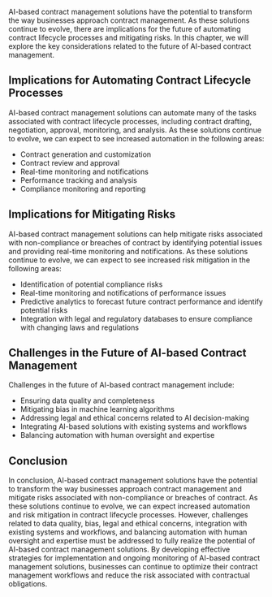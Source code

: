 
AI-based contract management solutions have the potential to transform the way businesses approach contract management. As these solutions continue to evolve, there are implications for the future of automating contract lifecycle processes and mitigating risks. In this chapter, we will explore the key considerations related to the future of AI-based contract management.

Implications for Automating Contract Lifecycle Processes
--------------------------------------------------------

AI-based contract management solutions can automate many of the tasks associated with contract lifecycle processes, including contract drafting, negotiation, approval, monitoring, and analysis. As these solutions continue to evolve, we can expect to see increased automation in the following areas:

* Contract generation and customization
* Contract review and approval
* Real-time monitoring and notifications
* Performance tracking and analysis
* Compliance monitoring and reporting

Implications for Mitigating Risks
---------------------------------

AI-based contract management solutions can help mitigate risks associated with non-compliance or breaches of contract by identifying potential issues and providing real-time monitoring and notifications. As these solutions continue to evolve, we can expect to see increased risk mitigation in the following areas:

* Identification of potential compliance risks
* Real-time monitoring and notifications of performance issues
* Predictive analytics to forecast future contract performance and identify potential risks
* Integration with legal and regulatory databases to ensure compliance with changing laws and regulations

Challenges in the Future of AI-based Contract Management
--------------------------------------------------------

Challenges in the future of AI-based contract management include:

* Ensuring data quality and completeness
* Mitigating bias in machine learning algorithms
* Addressing legal and ethical concerns related to AI decision-making
* Integrating AI-based solutions with existing systems and workflows
* Balancing automation with human oversight and expertise

Conclusion
----------

In conclusion, AI-based contract management solutions have the potential to transform the way businesses approach contract management and mitigate risks associated with non-compliance or breaches of contract. As these solutions continue to evolve, we can expect increased automation and risk mitigation in contract lifecycle processes. However, challenges related to data quality, bias, legal and ethical concerns, integration with existing systems and workflows, and balancing automation with human oversight and expertise must be addressed to fully realize the potential of AI-based contract management solutions. By developing effective strategies for implementation and ongoing monitoring of AI-based contract management solutions, businesses can continue to optimize their contract management workflows and reduce the risk associated with contractual obligations.
